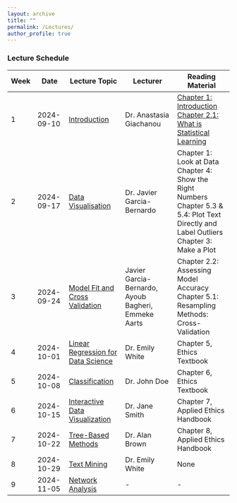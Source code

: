 ```yaml
---
layout: archive
title: ""
permalink: /Lectures/
author_profile: true
---
```


### Lecture Schedule

| Week | Date       | Lecture Topic                                                            | Lecturer                                       | Reading Material                                                                                      |
|----|-----------------|--------------------------------------------------------------------------|------------------------------------------------|-------------------------------------------------------------------------------------------------------|
| 1    | 2024-09-10 | [Introduction](http://tshahedi.github.io/adav-course/files/Introduction.pdf)                 | Dr. Anastasia Giachanou                        | [Chapter 1: Introduction <br> Chapter 2.1: What is Statistical Learning](https://static1.squarespace.com/static/5ff2adbe3fe4fe33db902812/t/6062a083acbfe82c7195b27d/1617076404560/ISLR%2BSeventh%2BPrinting.pdf)                                |
| 2    | 2024-09-17 | [Data Visualisation](http://tshahedi.github.io/adav-course/files/Visualisation.pdf)                                                       | Dr. Javier Garcia-Bernardo                     | Chapter 1: Look at Data <br> Chapter 4: Show the Right Numbers <br> Chapter 5.3 & 5.4: Plot Text Directly and Label Outliers <br> Chapter 3: Make a Plot |
| 3    | 2024-09-24 | [Model Fit and Cross Validation](http://tshahedi.github.io/adav-course/files/ModelFit.pdf)                                            | Javier Garcia-Bernardo, Ayoub Bagheri, Emmeke Aarts | Chapter 2.2: Assessing Model Accuracy <br> Chapter 5.1: Resampling Methods: Cross-Validation           |
| 4    | 2024-10-01 | [Linear Regression for Data Science](http://tshahedi.github.io/adav-course/files/regression.pdf) | Dr. Emily White                                | Chapter 5, Ethics Textbook                                                                             |
| 5    | 2024-10-08 | [Classification](http://tshahedi.github.io/adav-course/files/Classification.pdf) | Dr. John Doe                                   | Chapter 6, Ethics Textbook                                                                             |
| 6    | 2024-10-15 | [Interactive Data Visualization](http://tshahedi.github.io/adav-course/files/shinyapp.pdf) | Dr. Jane Smith                                 | Chapter 7, Applied Ethics Handbook                                                                     |
| 7    | 2024-10-22 | [Tree-Based Methods](http://tshahedi.github.io/adav-course/files/Tree-Based.pdf)                                                       | Dr. Alan Brown                                 | Chapter 8, Applied Ethics Handbook                                                                     |
| 8    | 2024-10-29 | [Text Mining](http://tshahedi.github.io/adav-course/files/Text-Mining.pdf) | Dr. Emily White                                | None                                                                                                   |
| 9    | 2024-11-05 | [Network Analysis](http://tshahedi.github.io/adav-course/files/Network-Analysis.pdf)                                                         | -                                              | -                                                                                                     |
